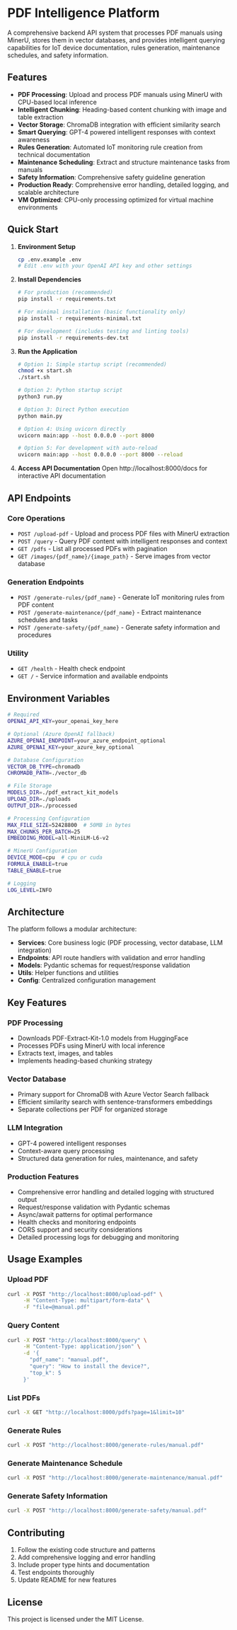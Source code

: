 # PDF Intelligence Platform

A comprehensive backend API system that processes PDF manuals using MinerU, stores them in vector databases, and provides intelligent querying capabilities for IoT device documentation, rules generation, maintenance schedules, and safety information.

## Features

- **PDF Processing**: Upload and process PDF manuals using MinerU with CPU-based local inference
- **Intelligent Chunking**: Heading-based content chunking with image and table extraction
- **Vector Storage**: ChromaDB integration with efficient similarity search
- **Smart Querying**: GPT-4 powered intelligent responses with context awareness
- **Rules Generation**: Automated IoT monitoring rule creation from technical documentation
- **Maintenance Scheduling**: Extract and structure maintenance tasks from manuals
- **Safety Information**: Comprehensive safety guideline generation
- **Production Ready**: Comprehensive error handling, detailed logging, and scalable architecture
- **VM Optimized**: CPU-only processing optimized for virtual machine environments

## Quick Start

1. **Environment Setup**
   ```bash
   cp .env.example .env
   # Edit .env with your OpenAI API key and other settings
   ```

2. **Install Dependencies**
   ```bash
   # For production (recommended)
   pip install -r requirements.txt
   
   # For minimal installation (basic functionality only)
   pip install -r requirements-minimal.txt
   
   # For development (includes testing and linting tools)
   pip install -r requirements-dev.txt
   ```

3. **Run the Application**
   ```bash
   # Option 1: Simple startup script (recommended)
   chmod +x start.sh
   ./start.sh
   
   # Option 2: Python startup script
   python3 run.py
   
   # Option 3: Direct Python execution
   python main.py
   
   # Option 4: Using uvicorn directly
   uvicorn main:app --host 0.0.0.0 --port 8000
   
   # Option 5: For development with auto-reload
   uvicorn main:app --host 0.0.0.0 --port 8000 --reload
   ```

4. **Access API Documentation**
   Open http://localhost:8000/docs for interactive API documentation

## API Endpoints

### Core Operations
- `POST /upload-pdf` - Upload and process PDF files with MinerU extraction
- `POST /query` - Query PDF content with intelligent responses and context
- `GET /pdfs` - List all processed PDFs with pagination
- `GET /images/{pdf_name}/{image_path}` - Serve images from vector database

### Generation Endpoints
- `POST /generate-rules/{pdf_name}` - Generate IoT monitoring rules from PDF content
- `POST /generate-maintenance/{pdf_name}` - Extract maintenance schedules and tasks
- `POST /generate-safety/{pdf_name}` - Generate safety information and procedures

### Utility
- `GET /health` - Health check endpoint
- `GET /` - Service information and available endpoints

## Environment Variables

```bash
# Required
OPENAI_API_KEY=your_openai_key_here

# Optional (Azure OpenAI fallback)
AZURE_OPENAI_ENDPOINT=your_azure_endpoint_optional
AZURE_OPENAI_KEY=your_azure_key_optional

# Database Configuration
VECTOR_DB_TYPE=chromadb
CHROMADB_PATH=./vector_db

# File Storage
MODELS_DIR=./pdf_extract_kit_models
UPLOAD_DIR=./uploads
OUTPUT_DIR=./processed

# Processing Configuration
MAX_FILE_SIZE=52428800  # 50MB in bytes
MAX_CHUNKS_PER_BATCH=25
EMBEDDING_MODEL=all-MiniLM-L6-v2

# MinerU Configuration
DEVICE_MODE=cpu  # cpu or cuda
FORMULA_ENABLE=true
TABLE_ENABLE=true

# Logging
LOG_LEVEL=INFO
```

## Architecture

The platform follows a modular architecture:

- **Services**: Core business logic (PDF processing, vector database, LLM integration)
- **Endpoints**: API route handlers with validation and error handling
- **Models**: Pydantic schemas for request/response validation
- **Utils**: Helper functions and utilities
- **Config**: Centralized configuration management

## Key Features

### PDF Processing
- Downloads PDF-Extract-Kit-1.0 models from HuggingFace
- Processes PDFs using MinerU with local inference
- Extracts text, images, and tables
- Implements heading-based chunking strategy

### Vector Database
- Primary support for ChromaDB with Azure Vector Search fallback
- Efficient similarity search with sentence-transformers embeddings
- Separate collections per PDF for organized storage

### LLM Integration
- GPT-4 powered intelligent responses
- Context-aware query processing
- Structured data generation for rules, maintenance, and safety

### Production Features
- Comprehensive error handling and detailed logging with structured output
- Request/response validation with Pydantic schemas
- Async/await patterns for optimal performance
- Health checks and monitoring endpoints
- CORS support and security considerations
- Detailed processing logs for debugging and monitoring

## Usage Examples

### Upload PDF
```bash
curl -X POST "http://localhost:8000/upload-pdf" \
     -H "Content-Type: multipart/form-data" \
     -F "file=@manual.pdf"
```

### Query Content
```bash
curl -X POST "http://localhost:8000/query" \
     -H "Content-Type: application/json" \
     -d '{
       "pdf_name": "manual.pdf", 
       "query": "How to install the device?",
       "top_k": 5
     }'
```

### List PDFs
```bash
curl -X GET "http://localhost:8000/pdfs?page=1&limit=10"
```

### Generate Rules
```bash
curl -X POST "http://localhost:8000/generate-rules/manual.pdf"
```

### Generate Maintenance Schedule
```bash
curl -X POST "http://localhost:8000/generate-maintenance/manual.pdf"
```

### Generate Safety Information
```bash
curl -X POST "http://localhost:8000/generate-safety/manual.pdf"
```

## Contributing

1. Follow the existing code structure and patterns
2. Add comprehensive logging and error handling
3. Include proper type hints and documentation
4. Test endpoints thoroughly
5. Update README for new features

## License

This project is licensed under the MIT License.